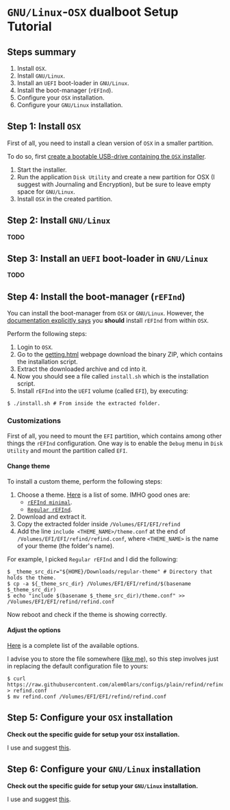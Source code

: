 # `GNU/Linux`-`OSX` dualboot Setup Tutorial

## Steps summary

1. Install `OSX`.
2. Install `GNU/Linux`.
3. Install an `UEFI` boot-loader in `GNU/Linux`.
4. Install the boot-manager (`rEFInd`).
5. Configure your `OSX` installation.
6. Configure your `GNU/Linux` installation.

## Step 1: Install `OSX`

First of all, you need to install a clean version of `OSX` in a smaller partition.

To do so, first [create a bootable USB-drive containing the `OSX` installer](../osx/tips/bootable_usb_installer.md).

1. Start the installer.
5. Run the application `Disk Utility` and create a new partition for OSX (I suggest with Journaling and Encryption), but be sure to leave empty space for `GNU/Linux`.
6. Install `OSX` in the created partition.

## Step 2: Install `GNU/Linux`

**TODO**

## Step 3: Install an `UEFI` boot-loader in `GNU/Linux`

**TODO**

## Step 4: Install the boot-manager (`rEFInd`)

You can install the boot-manager from `OSX` or `GNU/Linux`. However, the [documentation explicitly says](http://rodsbooks.com/refind/installing.html#installsh) you **should** install `rEFInd` from within `OSX`.

Perform the following steps:

1. Login to `OSX`.
2. Go to the [getting.html](http://rodsbooks.com/refind/getting.html) webpage download the binary ZIP, which contains the installation script.
3. Extract the downloaded archive and cd into it.
4. Now you should see a file called `install.sh` which is the installation script.
5. Install `rEFInd` into the `UEFI` volume (called `EFI`), by executing:
   
  ```ShellSession
  $ ./install.sh # From inside the extracted folder.
  ```

### Customizations

First of all, you need to mount the `EFI` partition, which contains among other things the `rEFInd` configuration. One way is to enable the `Debug` menu in `Disk Utility` and mount the partition called `EFI`.

#### Change theme

To install a custom theme, perform the following steps:

1. Choose a theme.
   [Here](http://rodsbooks.com/refind/themes.html) is a list of some.
   IMHO good ones are:
   * [`rEFInd minimal`](https://github.com/EvanPurkhiser/rEFInd-minimal).
   * [`Regular rEFInd`](http://munlik.deviantart.com/art/Regular-rEFInd-theme-512091944).
1. Download and extract it.
2. Copy the extracted folder inside `/Volumes/EFI/EFI/refind`
3. Add the line `include <THEME_NAME>/theme.conf` at the end of `/Volumes/EFI/EFI/refind/refind.conf`, where `<THEME_NAME>` is the name of your theme (the folder's name).

For example, I picked `Regular rEFInd` and I did the following:

```ShellSession
$ _theme_src_dir="${HOME}/Downloads/regular-theme" # Directory that holds the theme.
$ cp -a ${_theme_src_dir} /Volumes/EFI/EFI/refind/$(basename $_theme_src_dir)
$ echo "include $(basename $_theme_src_dir)/theme.conf" >> /Volumes/EFI/EFI/refind/refind.conf
```

Now reboot and check if the theme is showing correctly.

#### Adjust the options

[Here](http://www.rodsbooks.com/refind/configfile.html#adjusting) is a complete list of the available options.

I advise you to store the file somewhere ([like me]()), so this step involves just in replacing the default configuration file to yours:

```ShellSession
$ curl https://raw.githubusercontent.com/alem0lars/configs/plain/refind/refind_julia.conf > refind.conf
$ mv refind.conf /Volumes/EFI/EFI/refind/refind.conf
```

## Step 5: Configure your `OSX` installation

**Check out the specific guide for setup your `OSX` installation.**

I use and suggest [this](../osx/README.md).

## Step 6: Configure your `GNU/Linux` installation

**Check out the specific guide for setup your `GNU/Linux` installation.**

I use and suggest [this](../nixos/README.md).
